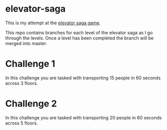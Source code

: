# elevator-saga
This is my attempt at the [elevator saga game](http://play.elevatorsaga.com/).

This repo contains branches for each level of the elevator saga as I go through the levels. Once a level has been completed the branch will be merged into master.

# Challenge 1

In this challenge you are tasked with transporting 15 people in 60 seconds across 3 floors.

# Challenge 2

In this challenge you are tasked with transporting 20 people in 60 seconds across 5 floors.
